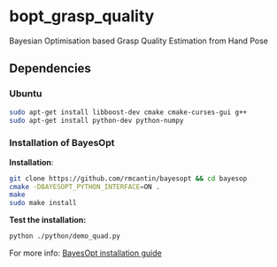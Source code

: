 # bopt_grasp_quality
Bayesian Optimisation based Grasp Quality Estimation from Hand Pose



## Dependencies


### Ubuntu 

```bash
sudo apt-get install libboost-dev cmake cmake-curses-gui g++
sudo apt-get install python-dev python-numpy
```

### Installation of BayesOpt

**Installation**:
```bash
git clone https://github.com/rmcantin/bayesopt && cd bayesop
cmake -DBAYESOPT_PYTHON_INTERFACE=ON . 
make
sudo make install
```
**Test the installation:**
```bash
python ./python/demo_quad.py
```

For more info: [BayesOpt installation guide](https://rmcantin.bitbucket.io/html/install.html "BayesOpt Installation Guide")